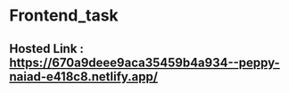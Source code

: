﻿# Frontend_task
## Hosted Link  : https://670a9deee9aca35459b4a934--peppy-naiad-e418c8.netlify.app/
